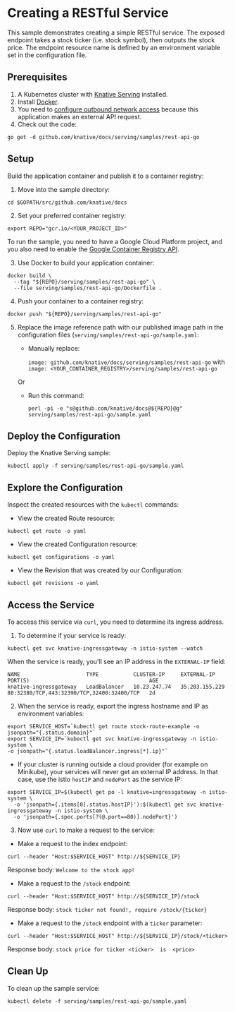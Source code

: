 # Creating a RESTful Service

This sample demonstrates creating a simple RESTful service. The exposed endpoint takes a stock ticker (i.e. stock symbol), then outputs the stock price. The endpoint resource name is defined by an environment variable set in the configuration file.

## Prerequisites

1. A Kubernetes cluster with [Knative Serving](https://github.com/knative/docs/blob/master/install/README.md) installed.
2. Install [Docker](https://docs.docker.com/get-started/#prepare-your-docker-environment).
3. You need to [configure outbound network access](https://github.com/knative/docs/blob/master/serving/outbound-network-access.md) because this application makes an external API request.
4. Check out the code:
```
go get -d github.com/knative/docs/serving/samples/rest-api-go
```

## Setup

Build the application container and publish it to a container registry:

1. Move into the sample directory:
```
cd $GOPATH/src/github.com/knative/docs
```

2. Set your preferred container registry:
```
export REPO="gcr.io/<YOUR_PROJECT_ID>"
```
   To run the sample, you need to have a Google Cloud Platform project, and you also need to enable the [Google Container Registry
API](https://console.cloud.google.com/apis/library/containerregistry.googleapis.com).

3. Use Docker to build your application container:
```
docker build \
  --tag "${REPO}/serving/samples/rest-api-go" \
  --file serving/samples/rest-api-go/Dockerfile .
```

4. Push your container to a container registry:
```
docker push "${REPO}/serving/samples/rest-api-go"
```

5. Replace the image reference path with our published image path in the configuration files (`serving/samples/rest-api-go/sample.yaml`:
   * Manually replace:

     `image: github.com/knative/docs/serving/samples/rest-api-go` with `image: <YOUR_CONTAINER_REGISTRY>/serving/samples/rest-api-go`

    Or

   * Run this command:
     ```
     perl -pi -e "s@github.com/knative/docs@${REPO}@g" serving/samples/rest-api-go/sample.yaml
     ```

## Deploy the Configuration

Deploy the Knative Serving sample:
```
kubectl apply -f serving/samples/rest-api-go/sample.yaml
```

## Explore the Configuration

Inspect the created resources with the `kubectl` commands:

* View the created Route resource:
```
kubectl get route -o yaml
```

* View the created Configuration resource:
```
kubectl get configurations -o yaml
```

* View the Revision that was created by our Configuration:
```
kubectl get revisions -o yaml
```

## Access the Service

To access this service via `curl`, you need to determine its ingress address.

1. To determine if your service is ready:
  ```
  kubectl get svc knative-ingressgateway -n istio-system --watch
  ```

  When the service is ready, you'll see an IP address in the `EXTERNAL-IP` field:

  ```
  NAME                     TYPE           CLUSTER-IP     EXTERNAL-IP      PORT(S)                                      AGE
  knative-ingressgateway   LoadBalancer   10.23.247.74   35.203.155.229   80:32380/TCP,443:32390/TCP,32400:32400/TCP   2d
  ```

2. When the service is ready, export the ingress hostname and IP as environment variables:
  ```
  export SERVICE_HOST=`kubectl get route stock-route-example -o jsonpath="{.status.domain}"`
  export SERVICE_IP=`kubectl get svc knative-ingressgateway -n istio-system \
  -o jsonpath="{.status.loadBalancer.ingress[*].ip}"`
  ```

  * If your cluster is running outside a cloud provider (for example on Minikube),
  your services will never get an external IP address. In that case, use the istio `hostIP` and `nodePort` as the service IP:
  ```
  export SERVICE_IP=$(kubectl get po -l knative=ingressgateway -n istio-system \
    -o 'jsonpath={.items[0].status.hostIP}'):$(kubectl get svc knative-ingressgateway -n istio-system \
    -o 'jsonpath={.spec.ports[?(@.port==80)].nodePort}')
  ```

3. Now use `curl` to make a request to the service:
  * Make a request to the index endpoint:
  ```
  curl --header "Host:$SERVICE_HOST" http://${SERVICE_IP}
  ```
  Response body: `Welcome to the stock app!`

  * Make a request to the `/stock` endpoint:
  ```
  curl --header "Host:$SERVICE_HOST" http://${SERVICE_IP}/stock
  ```
  Response body: `stock ticker not found!, require /stock/{ticker}`

  * Make a request to the `/stock` endpoint with a `ticker` parameter:
  ```
  curl --header "Host:$SERVICE_HOST" http://${SERVICE_IP}/stock/<ticker>
  ```
  Response body: `stock price for ticker <ticker>  is  <price>`


## Clean Up

To clean up the sample service:
```
kubectl delete -f serving/samples/rest-api-go/sample.yaml
```
